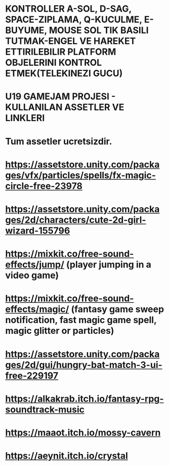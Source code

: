 # KONTROLLER A-SOL, D-SAG, SPACE-ZIPLAMA, Q-KUCULME, E-BUYUME, MOUSE SOL TIK BASILI TUTMAK-ENGEL VE HAREKET ETTIRILEBILIR PLATFORM OBJELERINI KONTROL ETMEK(TELEKINEZI GUCU)

# U19 GAMEJAM PROJESI - KULLANILAN ASSETLER VE LINKLERI
# Tum assetler ucretsizdir.
# https://assetstore.unity.com/packages/vfx/particles/spells/fx-magic-circle-free-23978
# https://assetstore.unity.com/packages/2d/characters/cute-2d-girl-wizard-155796
# https://mixkit.co/free-sound-effects/jump/ (player jumping in a video game)
# https://mixkit.co/free-sound-effects/magic/ (fantasy game sweep notification, fast magic game spell, magic glitter or particles)
# https://assetstore.unity.com/packages/2d/gui/hungry-bat-match-3-ui-free-229197
# https://alkakrab.itch.io/fantasy-rpg-soundtrack-music
# https://maaot.itch.io/mossy-cavern
# https://aeynit.itch.io/crystal